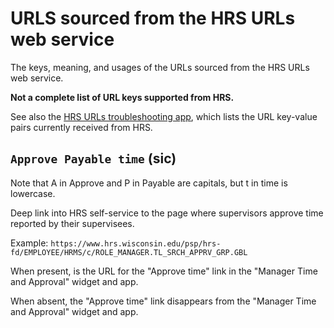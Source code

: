 # URLS sourced from the HRS URLs web service

The keys, meaning, and usages of the URLs sourced from the HRS URLs web service.

**Not a complete list of URL keys supported from HRS.**

See also the [HRS URLs troubleshooting app][], which lists the URL key-value pairs
currently received from HRS.

## `Approve Payable time` (sic)

Note that A in Approve and P in Payable are capitals,
but t in time is lowercase.

Deep link into HRS self-service to the page where supervisors approve time
reported by their supervisees.

Example: `https://www.hrs.wisconsin.edu/psp/hrs-fd/EMPLOYEE/HRMS/c/ROLE_MANAGER.TL_SRCH_APPRV_GRP.GBL`

When present, is the URL for the "Approve time" link in the
"Manager Time and Approval" widget and app.

When absent, the "Approve time" link disappears from the
"Manager Time and Approval" widget and app.

[HRS URLs troubleshooting app]: https://my.wisc.edu/web/exclusive/hrs-portlet-urls
